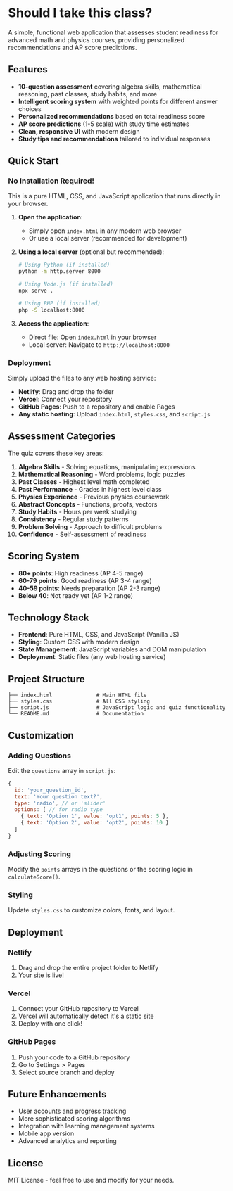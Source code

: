 # Should I take this class?

A simple, functional web application that assesses student readiness for advanced math and physics courses, providing personalized recommendations and AP score predictions.

## Features

- **10-question assessment** covering algebra skills, mathematical reasoning, past classes, study habits, and more
- **Intelligent scoring system** with weighted points for different answer choices
- **Personalized recommendations** based on total readiness score
- **AP score predictions** (1-5 scale) with study time estimates
- **Clean, responsive UI** with modern design
- **Study tips and recommendations** tailored to individual responses

## Quick Start

### No Installation Required!

This is a pure HTML, CSS, and JavaScript application that runs directly in your browser.

1. **Open the application**:
   - Simply open `index.html` in any modern web browser
   - Or use a local server (recommended for development)

2. **Using a local server** (optional but recommended):
   ```bash
   # Using Python (if installed)
   python -m http.server 8000
   
   # Using Node.js (if installed)
   npx serve .
   
   # Using PHP (if installed)
   php -S localhost:8000
   ```

3. **Access the application**:
   - Direct file: Open `index.html` in your browser
   - Local server: Navigate to `http://localhost:8000`

### Deployment

Simply upload the files to any web hosting service:
- **Netlify**: Drag and drop the folder
- **Vercel**: Connect your repository
- **GitHub Pages**: Push to a repository and enable Pages
- **Any static hosting**: Upload `index.html`, `styles.css`, and `script.js`

## Assessment Categories

The quiz covers these key areas:

1. **Algebra Skills** - Solving equations, manipulating expressions
2. **Mathematical Reasoning** - Word problems, logic puzzles
3. **Past Classes** - Highest level math completed
4. **Past Performance** - Grades in highest level class
5. **Physics Experience** - Previous physics coursework
6. **Abstract Concepts** - Functions, proofs, vectors
7. **Study Habits** - Hours per week studying
8. **Consistency** - Regular study patterns
9. **Problem Solving** - Approach to difficult problems
10. **Confidence** - Self-assessment of readiness

## Scoring System

- **80+ points**: High readiness (AP 4-5 range)
- **60-79 points**: Good readiness (AP 3-4 range)  
- **40-59 points**: Needs preparation (AP 2-3 range)
- **Below 40**: Not ready yet (AP 1-2 range)

## Technology Stack

- **Frontend**: Pure HTML, CSS, and JavaScript (Vanilla JS)
- **Styling**: Custom CSS with modern design
- **State Management**: JavaScript variables and DOM manipulation
- **Deployment**: Static files (any web hosting service)

## Project Structure

```
├── index.html              # Main HTML file
├── styles.css              # All CSS styling
├── script.js               # JavaScript logic and quiz functionality
└── README.md               # Documentation
```

## Customization

### Adding Questions
Edit the `questions` array in `script.js`:

```javascript
{
  id: 'your_question_id',
  text: 'Your question text?',
  type: 'radio', // or 'slider'
  options: [ // for radio type
    { text: 'Option 1', value: 'opt1', points: 5 },
    { text: 'Option 2', value: 'opt2', points: 10 }
  ]
}
```

### Adjusting Scoring
Modify the `points` arrays in the questions or the scoring logic in `calculateScore()`.

### Styling
Update `styles.css` to customize colors, fonts, and layout.

## Deployment

### Netlify
1. Drag and drop the entire project folder to Netlify
2. Your site is live!

### Vercel
1. Connect your GitHub repository to Vercel
2. Vercel will automatically detect it's a static site
3. Deploy with one click!

### GitHub Pages
1. Push your code to a GitHub repository
2. Go to Settings > Pages
3. Select source branch and deploy

## Future Enhancements

- User accounts and progress tracking
- More sophisticated scoring algorithms
- Integration with learning management systems
- Mobile app version
- Advanced analytics and reporting

## License

MIT License - feel free to use and modify for your needs.
